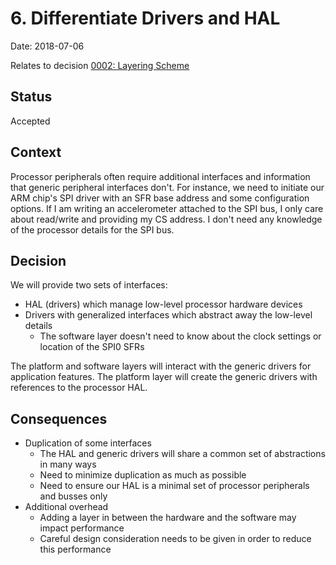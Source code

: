# 6. Differentiate Drivers and HAL

Date: 2018-07-06

Relates to decision [0002: Layering Scheme](0002-layering-scheme.md)

## Status

Accepted

## Context

Processor peripherals often require additional interfaces and information that generic peripheral interfaces don't. For instance, we need to initiate our ARM chip's SPI driver with an SFR base address and some configuration options. If I am writing an accelerometer attached to the SPI bus, I only care about read/write and providing my CS address. I don't need any knowledge of the processor details for the SPI bus.

## Decision

We will provide two sets of interfaces:

* HAL (drivers) which manage low-level processor hardware devices
* Drivers with generalized interfaces which abstract away the low-level details
	* The software layer doesn't need to know about the clock settings or location of the SPI0 SFRs

The platform and software layers will interact with the generic drivers for application features. The platform layer will create the generic drivers with references to the processor HAL.

## Consequences

* Duplication of some interfaces
	* The HAL and generic drivers will share a common set of abstractions in many ways
	* Need to minimize duplication as much as possible
	* Need to ensure our HAL is a minimal set of processor peripherals and busses only
* Additional overhead
	* Adding a layer in between the hardware and the software may impact performance
	* Careful design consideration needs to be given in order to reduce this performance
